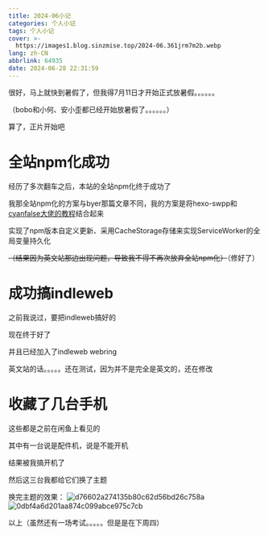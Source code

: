 ```yaml
---
title: 2024-06小记
categories: 个人小记
tags: 个人小记
cover: >-
  https://images1.blog.sinzmise.top/2024-06.361jrm7m2b.webp
lang: zh-CN
abbrlink: 64935
date: 2024-06-28 22:31:59
---
```

很好，马上就快到暑假了，但我得7月11日才开始正式放暑假。。。。。。

（bobo和小何、安小歪都已经开始放暑假了。。。。。。）

算了，正片开始吧

# 全站npm化成功
经历了多次翻车之后，本站的全站npm化终于成功了

我那全站npm化的方案与byer那篇文章不同，我的方案是将hexo-swpp和[cyanfalse大佬的教程](https://blog.eurekac.cn/p/d3c51290.html)结合起来

实现了npm版本自定义更新、采用CacheStorage存储来实现ServiceWorker的全局变量持久化

~~（结果因为英文站那边出现问题，导致我不得不再次放弃全站npm化）~~（修好了）

# 成功搞indleweb
之前我说过，要把indleweb搞好的

现在终于好了

并且已经加入了indleweb webring

英文站的话。。。。。还在测试，因为并不是完全是英文的，还在修改

# 收藏了几台手机
这些都是之前在闲鱼上看见的

其中有一台说是配件机，说是不能开机

结果被我搞开机了

然后这三台我都给它们换了主题

换完主题的效果：
![d76602a274135b80c62d56bd26c758a](https://images1.blog.sinzmise.top/20240705/d76602a274135b80c62d56bd26c758a.4xuf2npsag.webp)
![0dbf4a6d201aa874c099abce975c7cb](https://images1.blog.sinzmise.top/20240705/0dbf4a6d201aa874c099abce975c7cb.1lbp8a96lv.webp)

以上（虽然还有一场考试。。。。。但是是在下周四）